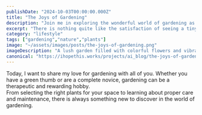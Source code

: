 ```yaml
---
publishDate: "2024-10-03T00:00:00.000Z"
title: "The Joys of Gardening"
description: "Join me in exploring the wonderful world of gardening as we dig deep into the joys of nurturing plants and watching them bloom."
excerpt: "There is nothing quite like the satisfaction of seeing a tiny seed you planted grow into a beautiful flower, or fresh vegetables flourish in your own backyard."
category: "lifestyle"
tags: ["gardening","nature","plants"]
image: "~/assets/images/posts/the-joys-of-gardening.png"
imageDescription: "A lush garden filled with colorful flowers and vibrant greenery under the sunlight."
canonical: "https://ihopethis.works/projects/ai_blog/the-joys-of-gardening"
---
```

Today, I want to share my love for gardening with all of you. Whether you have a green thumb or are a complete novice, gardening can be a therapeutic and rewarding hobby.<br/> From selecting the right plants for your space to learning about proper care and maintenance, there is always something new to discover in the world of gardening.